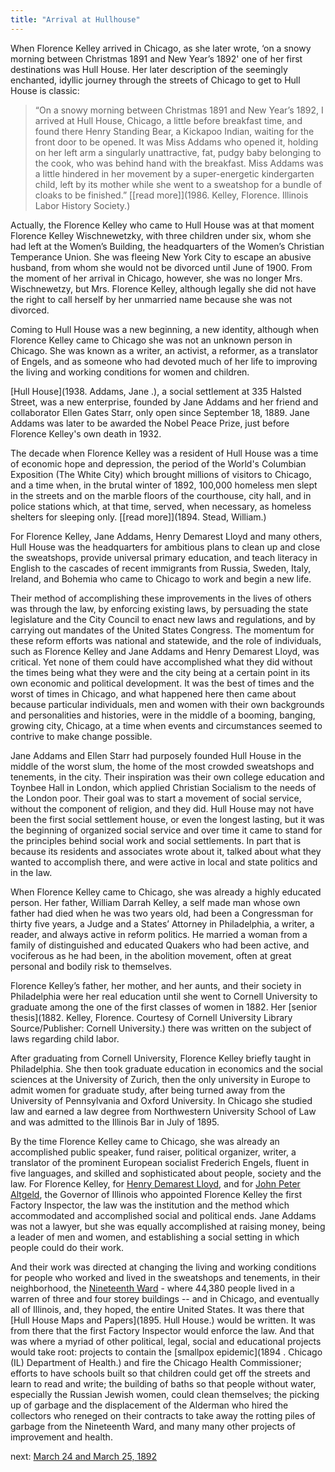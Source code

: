 ```yaml
---
title: "Arrival at Hullhouse"
---
```


When Florence Kelley arrived in Chicago, as she later wrote, ‘on a snowy morning between Christmas 1891 and New Year’s 1892' one of her first destinations was Hull House. Her later description of the seemingly enchanted, idyllic journey through the streets of Chicago to get to Hull House is classic:

>“On a snowy morning between Christmas 1891 and New Year’s 1892, I arrived at Hull House, Chicago, a little before breakfast time, and found there Henry Standing Bear, a Kickapoo Indian, waiting for the front door to be opened. It was Miss Addams who opened it, holding on her left arm a singularly unattractive, fat, pudgy baby belonging to the cook, who was behind hand with the breakfast. Miss Addams was a little hindered in her movement by a super-energetic kindergarten child, left by its mother while she went to a sweatshop for a bundle of cloaks to be finished.” [[read more]](1986. Kelley, Florence. Illinois Labor History Society.)

Actually, the Florence Kelley who came to Hull House was at that moment Florence Kelley Wischnewetzky, with three children under six, whom she had left at the Women’s Building, the headquarters of the Women’s Christian Temperance Union. She was fleeing New York City to escape an abusive husband, from whom she would not be divorced until June of 1900. From the moment of her arrival in Chicago, however, she was no longer Mrs. Wischnewetzy, but Mrs. Florence Kelley, although legally she did not have the right to call herself by her unmarried name because she was not divorced.

Coming to Hull House was a new beginning, a new identity, although when Florence Kelley came to Chicago she was not an unknown person in Chicago. She was known as a writer, an activist, a reformer, as a translator of Engels, and as someone who had devoted much of her life to improving the living and working conditions for women and children.

[Hull House](1938. Addams, Jane .), a social settlement at 335 Halsted Street, was a new enterprise, founded by Jane Addams and her friend and collaborator Ellen Gates Starr, only open since September 18, 1889. Jane Addams was later to be awarded the Nobel Peace Prize, just before Florence Kelley's own death in 1932.

The decade when Florence Kelley was a resident of Hull House was a time of economic hope and depression, the period of the World's Columbian Exposition (The White City) which brought millions of visitors to Chicago, and a time when, in the brutal winter of 1892, 100,000 homeless men slept in the streets and on the marble floors of the courthouse, city hall, and in police stations which, at that time, served, when necessary, as homeless shelters for sleeping only. [[read more]](1894. Stead, William.)

For Florence Kelley, Jane Addams, Henry Demarest Lloyd and many others, Hull House was the headquarters for ambitious plans to clean up and close the sweatshops, provide universal primary education, and teach literacy in English to the cascades of recent immigrants from Russia, Sweden, Italy, Ireland, and Bohemia who came to Chicago to work and begin a new life.

Their method of accomplishing these improvements in the lives of others was through the law, by enforcing existing laws, by persuading the state legislature and the City Council to enact new laws and regulations, and by carrying out mandates of the United States Congress. The momentum for these reform efforts was national and statewide, and the role of individuals, such as Florence Kelley and Jane Addams and Henry Demarest Lloyd, was critical. Yet none of them could have accomplished what they did without the times being what they were and the city being at a certain point in its own economic and political development. It was the best of times and the worst of times in Chicago, and what happened here then came about because particular individuals, men and women with their own backgrounds and personalities and histories, were in the middle of a booming, banging, growing city, Chicago, at a time when events and circumstances seemed to contrive to make change possible.

Jane Addams and Ellen Starr had purposely founded Hull House in the middle of the worst slum, the home of the most crowded sweatshops and tenements, in the city. Their inspiration was their own college education and Toynbee Hall in London, which applied Christian Socialism to the needs of the London poor. Their goal was to start a movement of social service, without the component of religion, and they did. Hull House may not have been the first social settlement house, or even the longest lasting, but it was the beginning of organized social service and over time it came to stand for the principles behind social work and social settlements. In part that is because its residents and associates wrote about it, talked about what they wanted to accomplish there, and were active in local and state politics and in the law.

When Florence Kelley came to Chicago, she was already a highly educated person. Her father, William Darrah Kelley, a self made man whose own father had died when he was two years old, had been a Congressman for thirty five years, a Judge and a States’ Attorney in Philadelphia, a writer, a reader, and always active in reform politics. He married a woman from a family of distinguished and educated Quakers who had been active, and vociferous as he had been, in the abolition movement, often at great personal and bodily risk to themselves.

Florence Kelley’s father, her mother, and her aunts, and their society in Philadelphia were her real education until she went to Cornell University to graduate among the one of the first classes of women in 1882. Her [senior thesis](1882. Kelley, Florence. Courtesy of Cornell University Library Source/Publisher: Cornell University.) there was written on the subject of laws regarding child labor.

After graduating from Cornell University, Florence Kelley briefly taught in Philadelphia. She then took graduate education in economics and the social sciences at the University of Zurich, then the only university in Europe to admit women for graduate study, after being turned away from the University of Pennsylvania and Oxford University. In Chicago she studied law and earned a law degree from Northwestern University School of Law and was admitted to the Illinois Bar in July of 1895.

By the time Florence Kelley came to Chicago, she was already an accomplished public speaker, fund raiser, political organizer, writer, a translator of the prominent European socialist Frederich Engels, fluent in five languages, and skilled and sophisticated about people, society and the law. For Florence Kelley, for [Henry Demarest Lloyd](/florence/lloyd), and for [John Peter Altgeld](/historical/atgeld), the Governor of Illinois who appointed Florence Kelley the first Factory Inspector, the law was the institution and the method which accommodated and accomplished social and political ends. Jane Addams was not a lawyer, but she was equally accomplished at raising money, being a leader of men and women, and establishing a social setting in which people could do their work.

And their work was directed at changing the living and working conditions for people who worked and lived in the sweatshops and tenements, in their neighborhood, the [Nineteenth Ward](http://www.encyclopedia.chicagohistory.org/pages/1304.html) - where 44,380 people lived in a warren of three and four storey buildings -- and in Chicago, and eventually all of Illinois, and, they hoped, the entire United States. It was there that [Hull House Maps and Papers](1895. Hull House.) would be written. It was from there that the first Factory Inspector would enforce the law. And that was where a myriad of other political, legal, social and educational projects would take root: projects to contain the [smallpox epidemic](1894 . Chicago (IL) Department of Health.) and fire the Chicago Health Commissioner; efforts to have schools built so that children could get off the streets and learn to read and write; the building of baths so that people without water, especially the Russian Jewish women, could clean themselves; the picking up of garbage and the displacement of the Alderman who hired the collectors who reneged on their contracts to take away the rotting piles of garbage from the Nineteenth Ward, and many many other projects of improvement and health.

next:  [March 24 and March 25, 1892](/florence/1892/)
